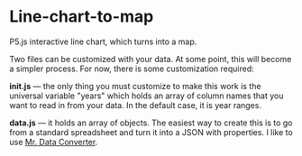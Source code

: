 # Line-chart-to-map
P5.js interactive line chart, which turns into a map.

Two files can be customized with your data. At some point, this will become a simpler process. For now, there is some customization required:

**init.js** — the only thing you must customize to make this work is the universal variable "years" which holds an array of column names that you want to read in from your data. In the default case, it is year ranges.

**data.js** — it holds an array of objects. The easiest way to create this is to go from a standard spreadsheet and turn it into a JSON with properties. I like to use [Mr. Data Converter](http://shancarter.github.io/mr-data-converter/).

 